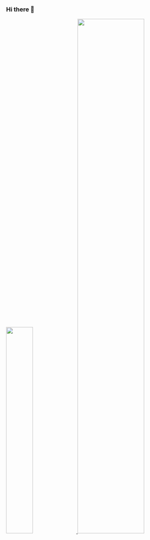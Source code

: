 ### Hi there 👋

<!--
**vgjm/vgjm** is a ✨ _special_ ✨ repository because its `README.md` (this file) appears on your GitHub profile.

Here are some ideas to get you started:

- 🔭 I’m currently working on ...
- 🌱 I’m currently learning ...
- 👯 I’m looking to collaborate on ...
- 🤔 I’m looking for help with ...
- 💬 Ask me about ...
- 📫 How to reach me: ...
- 😄 Pronouns: ...
- ⚡ Fun fact: ...
-->

<a href="https://github.com/vgjm">
  <image width='38%' src="https://github-readme-stats.vercel.app/api?username=yuyicai&count_private=true&show_icons=true&include_all_commits=false&hide_border=true&hide=contribs&theme=vue" />
</a>
<a href="https://github.com/vgjm">
  <image width='60%' src="https://cdn.jsdelivr.net/gh/yuyicai/yuyicai@snake-game/github-contribution-grid-snake.svg" />
</a>
